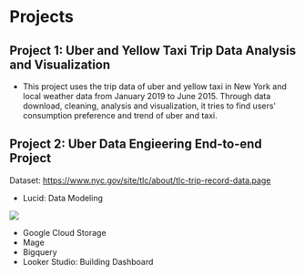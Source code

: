 # Projects

## Project 1: Uber and Yellow Taxi Trip Data Analysis and Visualization

* This project uses the trip data of uber and yellow taxi in New York and local weather data from January 2019 to June 2015. Through data download, cleaning, analysis and visualization, it tries to find users' consumption preference and trend of uber and taxi.

## Project 2: Uber Data Engieering End-to-end Project

Dataset: https://www.nyc.gov/site/tlc/about/tlc-trip-record-data.page

* Lucid: Data Modeling
<img src="UberDataEngineering/Uber Data Model.png">

* Google Cloud Storage
* Mage
* Bigquery
* Looker Studio: Building Dashboard
